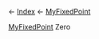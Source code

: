 ← [Index](Api-Index) ← [MyFixedPoint](VRage.MyFixedPoint)

[MyFixedPoint](VRage.MyFixedPoint) Zero

